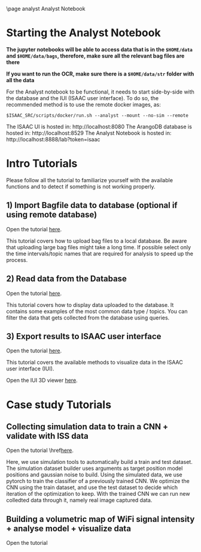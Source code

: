 \page analyst Analyst Notebook


# Starting the Analyst Notebook

**The jupyter notebooks will be able to access data that is in the `$HOME/data` and `$HOME/data/bags`, therefore, make sure all the relevant bag files are there**

**If you want to run the OCR, make sure there is a `$HOME/data/str` folder with all the data**

For the Analyst notebook to be functional, it needs to start side-by-side with the database and the IUI (ISAAC user interface).
To do so, the recommended method is to use the remote docker images, as:

	$ISAAC_SRC/scripts/docker/run.sh --analyst --mount --no-sim --remote
 
The ISAAC UI is hosted in: http://localhost:8080
The ArangoDB database is hosted in: http://localhost:8529
The Analyst Notebook is hosted in: http://localhost:8888/lab?token=isaac

# Intro Tutorials

Please follow all the tutorial to familiarize yourself with the available functions and to detect if something is not working properly.

## 1) Import Bagfile data to database (optional if using remote database)

Open the tutorial [here](http://localhost:8888/lab/tree/1_import_bagfiles.ipynb).

This tutorial covers how to upload bag files to a local database. Be aware that uploading large bag files might take a long time. If possible select only the time intervals/topic names that are required for analysis to speed up the process.


## 2) Read data from the Database

Open the tutorial [here](http://localhost:8888/lab/tree/2_read_database.ipynb).

This tutorial covers how to display data uploaded to the database. It contains some examples of the most common data type / topics.
You can filter the data that gets collected from the database using queries.

## 3) Export results to ISAAC user interface

Open the tutorial [here](http://localhost:8888/lab/tree/3_export_result_to_iui.ipynb).

This tutorial covers the available methods to visualize data in the ISAAC user interface (IUI).

Open the IUI 3D viewer [here](http://localhost:8080).


# Case study Tutorials

## Collecting simulation data to train a CNN + validate with ISS data

Open the tutorial \href[here](http://localhost:8888/lab/tree/build_CNN_with_pytorch.ipynb).

Here, we use simulation tools to automatically build a train and test dataset. The simulation dataset builder uses arguments as target position model positions and gaussian noise to build.
Using the simulated data, we use pytorch to train the classifier of a previously trained CNN. We optimize the CNN using the train dataset, and use the test dataset to decide which iteration of the optimization to keep.
With the trained CNN we can run new colledted data through it, namely real image captured data.


## Building a volumetric map of WiFi signal intensity + analyse model + visualize data

Open the tutorial

